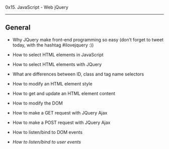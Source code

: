 0x15. JavaScript - Web jQuery
_______________________________________
General
-------
 - Why JQuery make front-end programming so easy (don’t forget to tweet today, with the hashtag #ilovejquery :))
 - How to select HTML elements in JavaScript
 - How to select HTML elements with JQuery
 - What are differences between ID, class and tag name selectors
 - How to modify an HTML element style
 - How to get and update an HTML element content
 - How to modify the DOM
 - How to make a GET request with JQuery Ajax
 - How to make a POST request with JQuery Ajax
 - How to listen/bind to DOM events
  
- *How to listen/bind to user events*
